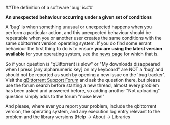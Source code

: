 ##The definition of a software 'bug' is:##

**An unexpected behaviour occurring under a given set of conditions**

A 'bug' is when something unusual or unexpected happens when you perform a particular action, and this unexpected behaviour should be repeatable when you or another user creates the same conditions with the same qbittorrent version operating system. If you do find some errant behaviour the first thing to do is to ensure **you are using the latest version available** for your operating system, see the [news page](http://www.qbittorrent.org/news.php) for which that is.

So if your question is "qBittorrent is slow" or "My downloads disappeared when I press [any alphanumeric key] on my keyboard"  are NOT a  'bug' and should not be reported as such by opening a new issue on the 'bug tracker'. Visit the [qBittorrent Support Forum](http://forum.qbittorrent.org) and ask the question there, but please use the forum search before starting a new thread, almost every problem has been asked and answered before, so  adding another "Not uploading" question simply adds to the forum "noise level"

And please, where ever you report your problem, include the qbittorrent version, the operating system, and any execution log entry relevant to the problem and the library versions (Help -> About -> Libraries